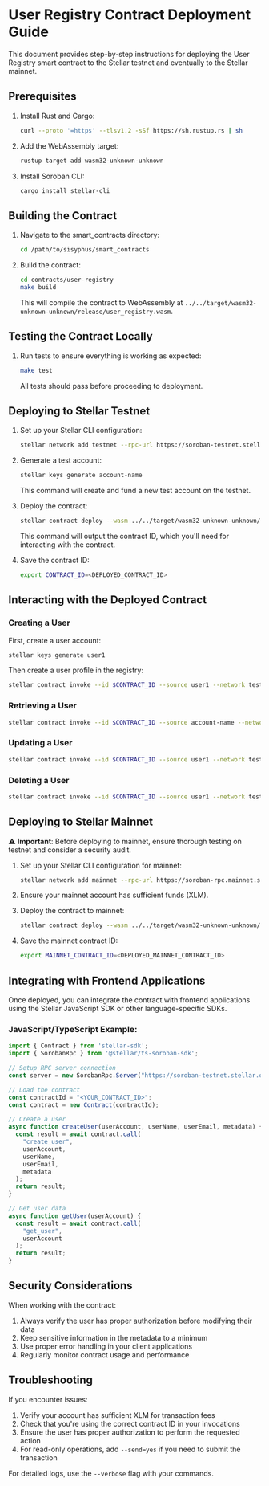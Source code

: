# User Registry Contract Deployment Guide

This document provides step-by-step instructions for deploying the User Registry smart contract to the Stellar testnet and eventually to the Stellar mainnet.

## Prerequisites

1. Install Rust and Cargo:
   ```bash
   curl --proto '=https' --tlsv1.2 -sSf https://sh.rustup.rs | sh
   ```

2. Add the WebAssembly target:
   ```bash
   rustup target add wasm32-unknown-unknown
   ```

3. Install Soroban CLI:
   ```bash
   cargo install stellar-cli
   ```

## Building the Contract

1. Navigate to the smart_contracts directory:
   ```bash
   cd /path/to/sisyphus/smart_contracts
   ```

2. Build the contract:
   ```bash
   cd contracts/user-registry
   make build
   ```

   This will compile the contract to WebAssembly at `../../target/wasm32-unknown-unknown/release/user_registry.wasm`.

## Testing the Contract Locally

1. Run tests to ensure everything is working as expected:
   ```bash
   make test
   ```

   All tests should pass before proceeding to deployment.

## Deploying to Stellar Testnet

1. Set up your Stellar CLI configuration:
   ```bash
   stellar network add testnet --rpc-url https://soroban-testnet.stellar.org:443 --network-passphrase "Test SDF Network ; September 2015"
   ```

2. Generate a test account:
   ```bash
   stellar keys generate account-name
   ```
   This command will create and fund a new test account on the testnet.

3. Deploy the contract:
   ```bash
   stellar contract deploy --wasm ../../target/wasm32-unknown-unknown/release/user_registry.wasm --source account-name --network testnet
   ```

   This command will output the contract ID, which you'll need for interacting with the contract.

4. Save the contract ID:
   ```bash
   export CONTRACT_ID=<DEPLOYED_CONTRACT_ID>
   ```

## Interacting with the Deployed Contract

### Creating a User

First, create a user account:
```bash
stellar keys generate user1
```

Then create a user profile in the registry:
```bash
stellar contract invoke --id $CONTRACT_ID --source user1 --network testnet -- create_user --user_id <USER_PUBLIC_KEY> --name "John Doe" --email "john.doe@example.com" --metadata '{"account_type":"standard"}'
```

### Retrieving a User

```bash
stellar contract invoke --id $CONTRACT_ID --source account-name --network testnet -- get_user --user_id <USER_PUBLIC_KEY>
```

### Updating a User

```bash
stellar contract invoke --id $CONTRACT_ID --source user1 --network testnet -- update_user --user_id <USER_PUBLIC_KEY> --name "John Smith" --email "john.smith@example.com" --metadata '{"account_type":"premium","subscription":"annual"}'
```

### Deleting a User

```bash
stellar contract invoke --id $CONTRACT_ID --source user1 --network testnet -- delete_user --user_id <USER_PUBLIC_KEY>
```

## Deploying to Stellar Mainnet

⚠️ **Important**: Before deploying to mainnet, ensure thorough testing on testnet and consider a security audit.

1. Set up your Stellar CLI configuration for mainnet:
   ```bash
   stellar network add mainnet --rpc-url https://soroban-rpc.mainnet.stellar.org:443 --network-passphrase "Public Global Stellar Network ; September 2015"
   ```

2. Ensure your mainnet account has sufficient funds (XLM).

3. Deploy the contract to mainnet:
   ```bash
   stellar contract deploy --wasm ../../target/wasm32-unknown-unknown/release/user_registry.wasm --source <YOUR_MAINNET_ACCOUNT> --network mainnet
   ```

4. Save the mainnet contract ID:
   ```bash
   export MAINNET_CONTRACT_ID=<DEPLOYED_MAINNET_CONTRACT_ID>
   ```

## Integrating with Frontend Applications

Once deployed, you can integrate the contract with frontend applications using the Stellar JavaScript SDK or other language-specific SDKs.

### JavaScript/TypeScript Example:

```javascript
import { Contract } from 'stellar-sdk';
import { SorobanRpc } from '@stellar/ts-soroban-sdk';

// Setup RPC server connection
const server = new SorobanRpc.Server("https://soroban-testnet.stellar.org:443");

// Load the contract
const contractId = "<YOUR_CONTRACT_ID>";
const contract = new Contract(contractId);

// Create a user
async function createUser(userAccount, userName, userEmail, metadata) {
  const result = await contract.call(
    "create_user",
    userAccount,
    userName,
    userEmail,
    metadata
  );
  return result;
}

// Get user data
async function getUser(userAccount) {
  const result = await contract.call(
    "get_user",
    userAccount
  );
  return result;
}
```

## Security Considerations

When working with the contract:

1. Always verify the user has proper authorization before modifying their data
2. Keep sensitive information in the metadata to a minimum
3. Use proper error handling in your client applications
4. Regularly monitor contract usage and performance

## Troubleshooting

If you encounter issues:

1. Verify your account has sufficient XLM for transaction fees
2. Check that you're using the correct contract ID in your invocations
3. Ensure the user has proper authorization to perform the requested action
4. For read-only operations, add `--send=yes` if you need to submit the transaction

For detailed logs, use the `--verbose` flag with your commands. 